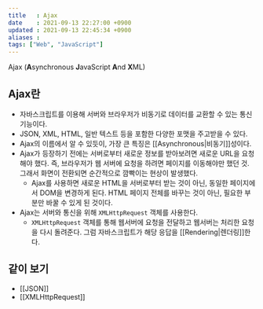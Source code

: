 ```yaml
---
title   : Ajax 
date    : 2021-09-13 22:27:00 +0900
updated : 2021-09-13 22:45:34 +0900
aliases : 
tags: ["Web", "JavaScript"]
---
```

Ajax (**A**synchronous **J**avaScript **A**nd **X**ML)

## Ajax란
- 자바스크립트를 이용해 서버와 브라우저가 비동기로 데이터를 교환할 수 있는 통신 기능이다.
- JSON, XML, HTML, 일반 텍스트 등을 포함한 다양한 포맷을 주고받을 수 있다.
- Ajax의 이름에서 알 수 있듯이, 가장 큰 특징은 [[Asynchronous|비동기]]성이다. 
- Ajax가 등장하기 전에는 서버로부터 새로운 정보를 받아보려면 새로운 URL을 요청해야 했다. 즉, 브라우저가 웹 서버에 요청을 하려면 페이지를 이동해야만 했던 것. 그래서 화면이 전환되면 순간적으로 깜빡이는 현상이 발생했다.
	- Ajax를 사용하면 새로운 HTML을 서버로부터 받는 것이 아닌, 동일한 페이지에서 DOM을 변경하게 된다. HTML 페이지 전체를 바꾸는 것이 아닌, 필요한 부분만 바꿀 수 있게 된 것이다.
- Ajax는 서버와 통신을 위해 `XMLHttpRequest` 객체를 사용한다. 
	- `XMLHttpRequest` 객체를 통해 웹서버에 요청을 전달하고 웹서버는 처리한 요청을 다시 돌려준다. 그럼 자바스크립트가 해당 응답을 [[Rendering|렌더링]]한다.


## 같이 보기  
- [[JSON]]
- [[XMLHttpRequest]]
